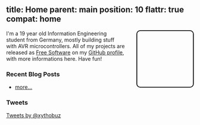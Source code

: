 title: Home
parent: main
position: 10
flattr: true
compat: home
---

<div style="width: 150px; height: 150px; float: right; border: 2px, solid, #000000; border-radius: 10px; background-image: url(http://www.gravatar.com/avatar/8d18fec40a74782052fb4c007d212475?s=150); margin-left: 2em; margin-bottom: 1em;"></div>

I'm a 19 year old Information Engineering student from Germany, mostly building stuff with AVR microcontrollers.
All of my projects are released as [Free Software](http://www.gnu.org/philosophy/free-sw.html) on my [GitHub profile](https://github.com/xythobuz), with more informations here. Have fun!

### Recent Blog Posts

<!--%
from datetime import datetime
posts = [p for p in pages if "post" in p] # get all blog post pages
posts.sort(key=lambda p: p.get("date"), reverse=True) # sort post pages by date
for p in posts[0:4]:
    date = datetime.strptime(p.date, "%Y-%m-%d").strftime("%B %d, %Y")
    print "  * **[%s](%s)** - %s" % (p.post, p.url, date) # markdown list item
%-->
  * [more...](blog.html)

### Tweets

<div style="width: 100%; margin-left: auto; margin-right: auto;">
<a class="twitter-timeline" data-dnt="true" href="https://twitter.com/xythobuz" data-widget-id="318732638158471170" data-chrome="noheader nofooter">Tweets by @xythobuz</a>
<script>!function(d,s,id){var js,fjs=d.getElementsByTagName(s)[0],p=/^http:/.test(d.location)?'http':'https';if(!d.getElementById(id)){js=d.createElement(s);js.id=id;js.src=p+"://platform.twitter.com/widgets.js";fjs.parentNode.insertBefore(js,fjs);}}(document,"script","twitter-wjs");</script>
</div>